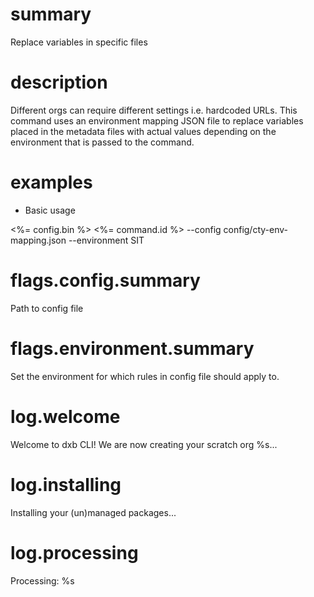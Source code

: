 # summary

Replace variables in specific files

# description

Different orgs can require different settings i.e. hardcoded URLs. This command uses an environment mapping JSON file to replace variables placed in the metadata files with actual values depending on the environment that is passed to the command.

# examples

- Basic usage

<%= config.bin %> <%= command.id %> --config config/cty-env-mapping.json --environment SIT

# flags.config.summary

Path to config file

# flags.environment.summary

Set the environment for which rules in config file should apply to.

# log.welcome

Welcome to dxb CLI! We are now creating your scratch org %s...

# log.installing

Installing your (un)managed packages...

# log.processing

Processing: %s
